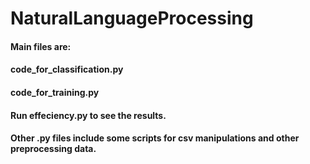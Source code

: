 # NaturalLanguageProcessing
#### Main files are:
#### code_for_classification.py
#### code_for_training.py
#### Run effeciency.py to see the results.
#### Other .py files include some scripts for csv manipulations and other preprocessing data.

